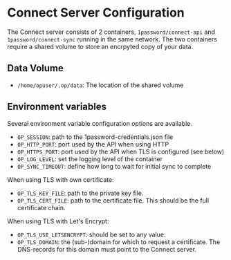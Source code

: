 # Connect Server Configuration

The Connect server consists of 2 containers, `1password/connect-api` and `1password/connect-sync` running in the same network. The two containers require a shared volume to store an encrpyted copy of your data.

## Data Volume

- `/home/opuser/.op/data`: The location of the shared volume

## Environment variables

Several environment variable configuration options are available.

- `OP_SESSION`: path to the 1password-credentials.json file
- `OP_HTTP_PORT`: port used by the API when using HTTP
- `OP_HTTPS_PORT`: port used by the API when TLS is configured (see below)
- `OP_LOG_LEVEL`: set the logging level of the container
- `OP_SYNC_TIMEOUT`: define how long to wait for initial sync to complete

When using TLS with own certificate:
- `OP_TLS_KEY_FILE`: path to the private key file.
- `OP_TLS_CERT_FILE`: path to the certificate file. This should be the full certificate chain.

When using TLS with Let's Encrypt:
- `OP_TLS_USE_LETSENCRYPT`: should be set to any value.
- `OP_TLS_DOMAIN`: the (sub-)domain for which to request a certificate. The DNS-records for this domain must point to the Connect server.
